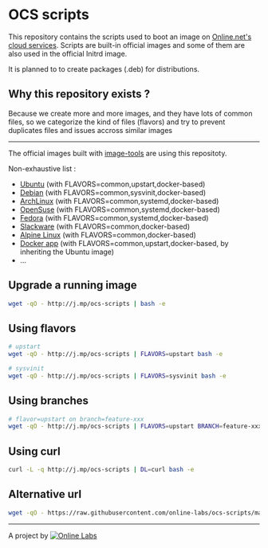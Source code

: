 OCS scripts
===========

This repository contains the scripts used to boot an image on [Online.net's cloud services](http://labs.online.net/).
Scripts are built-in official images and some of them are also used in the official Initrd image.

It is planned to to create packages (.deb) for distributions.

Why this repository exists ?
----------------------------

Because we create more and more images, and they have lots of common files, so we categorize the kind of files (flavors) and try to prevent duplicates files and issues accross similar images

---

The official images built with [image-tools](https://github.com/online-labs/image-tools) are using this repositoty.

Non-exhaustive list :

- [Ubuntu](https://github.com/online-labs/image-ubuntu) (with FLAVORS=common,upstart,docker-based)
- [Debian](https://github.com/online-labs/image-debian) (with FLAVORS=common,sysvinit,docker-based)
- [ArchLinux](https://github.com/online-labs/image-archlinux) (with FLAVORS=common,systemd,docker-based)
- [OpenSuse](https://github.com/online-labs/image-opensuse) (with FLAVORS=common,systemd,docker-based)
- [Fedora](https://github.com/online-labs/image-fedora) (with FLAVORS=common,systemd,docker-based)
- [Slackware](https://github.com/online-labs/image-slackware) (with FLAVORS=common,docker-based)
- [Alpine Linux](https://github.com/online-labs/image-alpine) (with FLAVORS=common,docker-based)
- [Docker app](https://github.com/online-labs/image-app-docker) (with FLAVORS=common,upstart,docker-based, by inheriting the Ubuntu image)
- ...

Upgrade a running image
-----------------------

```bash
wget -qO - http://j.mp/ocs-scripts | bash -e
```

Using flavors
-------------

```bash
# upstart
wget -qO - http://j.mp/ocs-scripts | FLAVORS=upstart bash -e
```

```bash
# sysvinit
wget -qO - http://j.mp/ocs-scripts | FLAVORS=sysvinit bash -e
```

Using branches
--------------

```bash
# flavor=upstart on branch=feature-xxx
wget -qO - http://j.mp/ocs-scripts | FLAVORS=upstart BRANCH=feature-xxx bash -e
```

Using curl
----------

```bash
curl -L -q http://j.mp/ocs-scripts | DL=curl bash -e
```

Alternative url
---------------

```bash
wget -qO - https://raw.githubusercontent.com/online-labs/ocs-scripts/master/upgrade_root.bash | ... bash -e
```

---

A project by [![Online Labs](https://raw.githubusercontent.com/online-labs/doc.cloud.online.net/master/www/documentation/docs_public/contents/images/logo_footer.png)](http://labs.online.net/)
